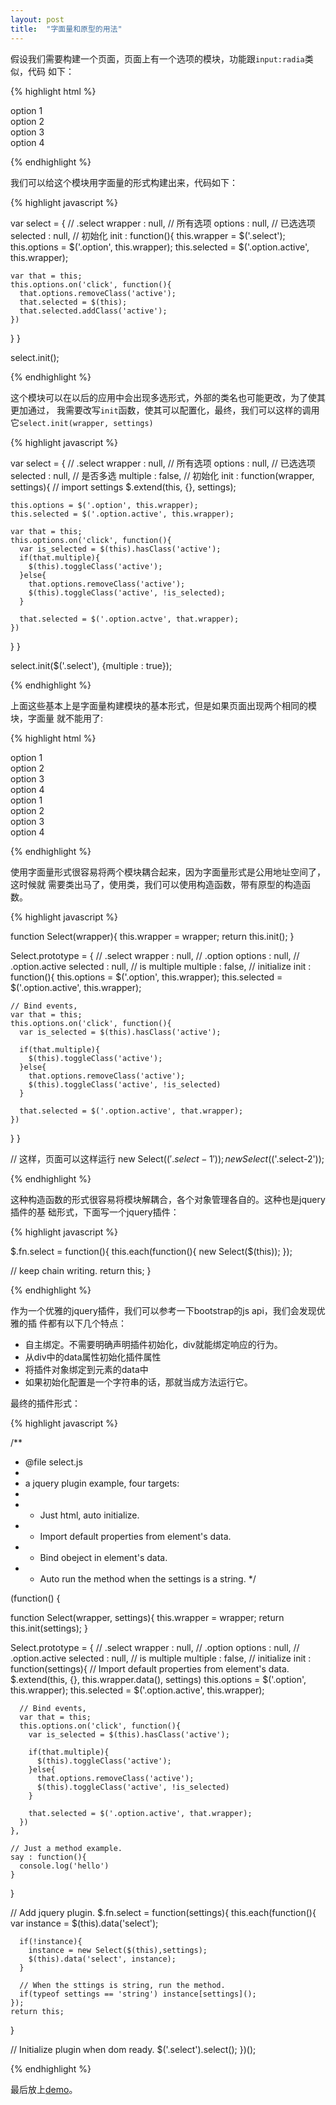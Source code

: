 ```yaml
---
layout: post
title:  "字面量和原型的用法"
---
```


假设我们需要构建一个页面，页面上有一个选项的模块，功能跟``input:radia``类似，代码
如下：

{% highlight html %}

<div class="select">
  <div class="option">option 1</div>
  <div class="option active">option 2</div>
  <div class="option">option 3</div>
  <div class="option">option 4</div>
</div>

{% endhighlight %}

我们可以给这个模块用字面量的形式构建出来，代码如下：

{% highlight javascript %}

var select = {
  // .select
  wrapper : null,
  // 所有选项
  options : null,
  // 已选选项
  selected : null,
  // 初始化
  init : function(){
    this.wrapper = $('.select');
    this.options = $('.option', this.wrapper);
    this.selected = $('.option.active', this.wrapper);

    var that = this;
    this.options.on('click', function(){
      that.options.removeClass('active');
      that.selected = $(this);
      that.selected.addClass('active');
    })
  }
}

select.init();

{% endhighlight %}

这个模块可以在以后的应用中会出现多选形式，外部的类名也可能更改，为了使其更加通过，
我需要改写``init``函数，使其可以配置化，最终，我们可以这样的调用它``select.init(wrapper, settings)``

{% highlight javascript %}

var select = {
  // .select
  wrapper : null,
  // 所有选项
  options : null,
  // 已选选项
  selected : null,
  // 是否多选
  multiple : false,
  // 初始化
  init : function(wrapper, settings){
    // import settings
    $.extend(this, {}, settings);

    this.options = $('.option', this.wrapper);
    this.selected = $('.option.active', this.wrapper);

    var that = this;
    this.options.on('click', function(){
      var is_selected = $(this).hasClass('active');
      if(that.multiple){
        $(this).toggleClass('active');
      }else{
        that.options.removeClass('active');
        $(this).toggleClass('active', !is_selected);
      }

      that.selected = $('.option.actve', that.wrapper);
    })
  }
}

select.init($('.select'), {multiple : true});

{% endhighlight %}

上面这些基本上是字面量构建模块的基本形式，但是如果页面出现两个相同的模块，字面量
就不能用了:

{% highlight html %}

<div class="select select-1">
  <div class="option">option 1</div>
  <div class="option active">option 2</div>
  <div class="option">option 3</div>
  <div class="option">option 4</div>
</div>

<div class="select select-2">
  <div class="option">option 1</div>
  <div class="option active">option 2</div>
  <div class="option">option 3</div>
  <div class="option">option 4</div>
</div>

{% endhighlight %}

使用字面量形式很容易将两个模块耦合起来，因为字面量形式是公用地址空间了，这时候就
需要类出马了，使用类，我们可以使用构造函数，带有原型的构造函数。

{% highlight javascript %}

function Select(wrapper){
  this.wrapper = wrapper;
  return this.init();
}

Select.prototype =  {
  // .select
  wrapper : null,
  // .option
  options : null,
  // .option.active
  selected : null,
  // is multiple
  multiple : false,
  // initialize
  init : function(){
    this.options = $('.option', this.wrapper);
    this.selected = $('.option.active', this.wrapper);

    // Bind events,
    var that = this;
    this.options.on('click', function(){
      var is_selected = $(this).hasClass('active');

      if(that.multiple){
        $(this).toggleClass('active');
      }else{
        that.options.removeClass('active');
        $(this).toggleClass('active', !is_selected)
      }

      that.selected = $('.option.active', that.wrapper);
    })
  }
}

// 这样，页面可以这样运行
new Select($('.select-1'));
new Select($('.select-2'));

{% endhighlight %}

这种构造函数的形式很容易将模块解耦合，各个对象管理各自的。这种也是jquery插件的基
础形式，下面写一个jquery插件：

{% highlight javascript %}

$.fn.select = function(){
  this.each(function(){
    new Select($(this));
  });

  // keep chain writing.
  return this;
}

{% endhighlight %}

作为一个优雅的jquery插件，我们可以参考一下bootstrap的js api，我们会发现优雅的插
件都有以下几个特点：

- 自主绑定。不需要明确声明插件初始化，div就能绑定响应的行为。
- 从div中的data属性初始化插件属性
- 将插件对象绑定到元素的data中
- 如果初始化配置是一个字符串的话，那就当成方法运行它。

最终的插件形式：

{% highlight javascript %}

/**
 * @file select.js
 *
 * a jquery plugin example, four targets:
 *
 * - Just html, auto initialize.
 * - Import default properties from element's data.
 * - Bind obeject in element's data.
 * - Auto run the method when the settings is a string.
 */

(function() {

  function Select(wrapper, settings){
    this.wrapper = wrapper;
    return this.init(settings);
  }

  Select.prototype =  {
    // .select
    wrapper : null,
    // .option
    options : null,
    // .option.active
    selected : null,
    // is multiple
    multiple : false,
    // initialize
    init : function(settings){
      // Import default properties from element's data.
      $.extend(this, {}, this.wrapper.data(), settings)
      this.options = $('.option', this.wrapper);
      this.selected = $('.option.active', this.wrapper);

      // Bind events,
      var that = this;
      this.options.on('click', function(){
        var is_selected = $(this).hasClass('active');

        if(that.multiple){
          $(this).toggleClass('active');
        }else{
          that.options.removeClass('active');
          $(this).toggleClass('active', !is_selected)
        }

        that.selected = $('.option.active', that.wrapper);
      })
    },

    // Just a method example.
    say : function(){
      console.log('hello')
    }
  }

  // Add jquery plugin.
  $.fn.select = function(settings){
    this.each(function(){
      var instance = $(this).data('select');

      if(!instance){
        instance = new Select($(this),settings);
        $(this).data('select', instance);
      }

      // When the sttings is string, run the method.
      if(typeof settings == 'string') instance[settings]();
    });
    return this;
  }

  // Initialize plugin when dom ready.
  $('.select').select();
})();

{% endhighlight %}

最后放上[demo](/assets/literal-and-prototype/select/select.html)。
